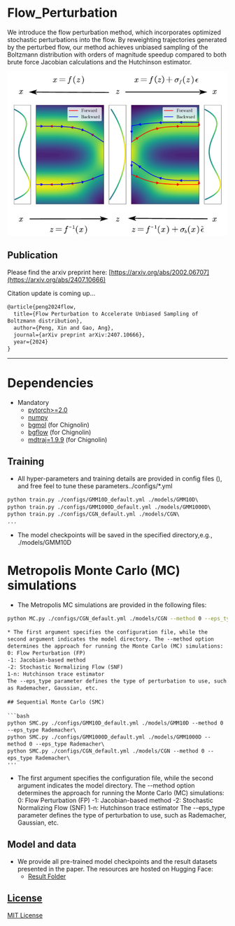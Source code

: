# Flow_Perturbation
We introduce the flow perturbation method, which incorporates optimized stochastic perturbations into the flow. By reweighting trajectories generated by the perturbed flow, our method achieves
unbiased sampling of the Boltzmann distribution with orders of magnitude speedup compared to both brute force
Jacobian calculations and the Hutchinson estimator. 

![Flow Perturbation](./data/ODE_pf.png "Title")

Publication
-----------
Please find the arxiv preprint here:
[https://arxiv.org/abs/2002.06707](https://arxiv.org/abs/2407.10666)

Citation update is coming up...
```
@article{peng2024flow,
  title={Flow Perturbation to Accelerate Unbiased Sampling of Boltzmann distribution},
  author={Peng, Xin and Gao, Ang},
  journal={arXiv preprint arXiv:2407.10666},
  year={2024}
}
```
***
# Dependencies
* Mandatory
  * [pytorch>=2.0](https://github.com/pytorch/pytorch)
  * [numpy](https://github.com/numpy/numpy)
  * [bgmol](https://github.com/noegroup/bgmol) (for  Chignolin)
  * [bgflow](https://github.com/noegroup/bgmol) (for  Chignolin)
  * [mdtraj=1.9.9](https://github.com/mdtraj/mdtraj) (for  Chignolin)

## Training
* All hyper-parameters and training details are provided in config files (), and free feel to tune these parameters../configs/*.yml
  
```bash
python train.py ./configs/GMM10D_default.yml ./models/GMM10D\ 
python train.py ./configs/GMM1000D_default.yml ./models/GMM1000D\ 
python train.py ./configs/CGN_default.yml ./models/CGN\ 
...
```
* The model checkpoints will be saved in the specified directory,e.g., ./models/GMM10D

# Metropolis Monte Carlo (MC) simulations
* The Metropolis MC simulations are provided in the following files:

```bash
python MC.py ./configs/CGN_default.yml ./models/CGN --method 0 --eps_type Rademacher\ 
```
```
* The first argument specifies the configuration file, while the second argument indicates the model directory. The --method option determines the approach for running the Monte Carlo (MC) simulations:
0: Flow Perturbation (FP)
-1: Jacobian-based method
-2: Stochastic Normalizing Flow (SNF)
1-n: Hutchinson trace estimator
The --eps_type parameter defines the type of perturbation to use, such as Rademacher, Gaussian, etc.

## Sequential Monte Carlo (SMC)

```bash
python SMC.py ./configs/GMM10D_default.yml ./models/GMM10D --method 0 --eps_type Rademacher\ 
python SMC.py ./configs/GMM1000D_default.yml ./models/GMM1000D --method 0 --eps_type Rademacher\ 
python SMC.py ./configs/CGN_default.yml ./models/CGN --method 0 --eps_type Rademacher\ 
'''
```
* The first argument specifies the configuration file, while the second argument indicates the model directory. The --method option determines the approach for running the Monte Carlo (MC) simulations:
0: Flow Perturbation (FP)
-1: Jacobian-based method
-2: Stochastic Normalizing Flow (SNF)
1-n: Hutchinson trace estimator
The --eps_type parameter defines the type of perturbation to use, such as Rademacher, Gaussian, etc.


## Model and data
* We provide all pre-trained model checkpoints and the result datasets presented in the paper. The resources are hosted on Hugging Face:
  * [Result Folder](https://huggingface.co/XinPeng76/Flow_Perturbation)


## [License](#dependencies)
[MIT License](LICENSE)
